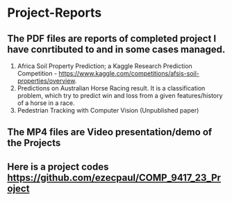 # Project-Reports

## The PDF files are reports of completed project I have conrtibuted to and in some cases managed.
1. Africa Soil Property Prediction; a Kaggle Research Prediction Competition -  https://www.kaggle.com/competitions/afsis-soil-properties/overview.
2. Predictions on Australian Horse Racing result. It is a classification problem, which try to predict win and loss from a given features/history of a horse in a race.
3. Pedestrian Tracking with Computer Vision (Unpublished paper)

## The MP4 files are Video presentation/demo of the Projects

## Here is a project codes https://github.com/ezecpaul/COMP_9417_23_Project
